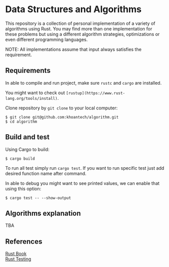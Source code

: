 # Data Structures and Algorithms
This repository is a collection of personal implementation of a variety of algorithms using Rust. You may find more than one implementation for these problems but using a different algorithm strategies, optimizations or even different programming languages.

NOTE: All implementations assume that input always satisfies the requirement.

## Requirements
In able to compile and run project, make sure `rustc` and `cargo` are installed.

You might want to check out `[rustup](https://www.rust-lang.org/tools/install)`.

Clone repository by `git clone` to your local computer:
```shell script
$ git clone git@github.com:khoantech/algorithm.git
$ cd algorithm
```

## Build and test
Using Cargo to build:
```shell script
$ cargo build
```

To run all test simply run `cargo test`. If you want to run specific test just add desired function name after command.

In able to debug you might want to see printed values, we can enable that using this option:
```shell script
$ cargo test -- --show-output
```

## Algorithms explanation
TBA

## References
[Rust Book](https://doc.rust-lang.org/book/) \
[Rust Testing](https://doc.rust-lang.org/rust-by-example/testing.html)
